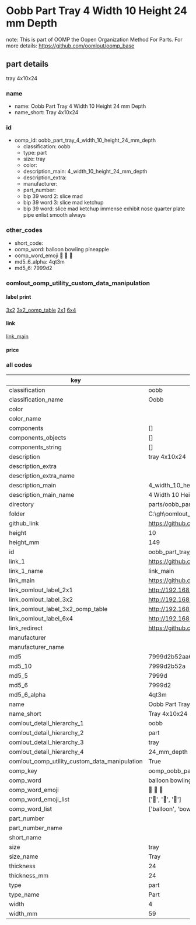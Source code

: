 # Oobb Part Tray 4 Width 10 Height 24 mm Depth  

note: This is part of OOMP the Oopen Organization Method For Parts. For more details: https://github.com/oomlout/oomp_base

##  part details
  



tray 4x10x24



### name
* name: Oobb Part Tray 4 Width 10 Height 24 mm Depth
* name_short: Tray 4x10x24 
### id
* oomp_id: oobb_part_tray_4_width_10_height_24_mm_depth
  * classification: oobb
  * type: part
  * size: tray
  * color: 
  * description_main: 4_width_10_height_24_mm_depth
  * description_extra: 
  * manufacturer: 
  * part_number: 
  * bip 39 word 2: slice mad
  * bip 39 word 3: slice mad ketchup
  * bip 39 word: slice mad ketchup immense exhibit nose quarter plate pipe enlist smooth always

### other_codes
* short_code: 
* oomp_word: balloon bowling pineapple
* oomp_word_emoji :balloon: :bowling: :pineapple:
* md5_6_alpha: 4qt3m
* md5_6: 7999d2






### oomlout_oomp_utility_custom_data_manipulation
#### label print
[3x2](http://192.168.1.245:1112/?label=oomp%204qt3m)
[3x2_oomp_table](http://192.168.1.108:1112/?label=oomp%204qt3m)
[2x1](http://192.168.1.242:1112/?label=oomp%204qt3m)
[6x4](http://192.168.1.55:1112/?label=oomp%204qt3m)    

#### link

[link_main](https://github.com/oomlout/oomlout_oobb_version_4_generated_parts/tree/main/navigation_oomp/oobb/part/tray/4_width_10_height_24_mm_depth/part)                              

#### price







### all codes 
| key | value |  
| --- | --- |  
| classification | oobb |  
| classification_name | Oobb |  
| color |  |  
| color_name |  |  
| components | [] |  
| components_objects | [] |  
| components_string | [] |  
| description | tray 4x10x24 |  
| description_extra |  |  
| description_extra_name |  |  
| description_main | 4_width_10_height_24_mm_depth |  
| description_main_name | 4 Width 10 Height 24 mm Depth |  
| directory | parts/oobb_part_tray_4_width_10_height_24_mm_depth |  
| folder | C:\gh\oomlout_oobb_version_4_generated_parts\parts\oobb_part_tray_4_width_10_height_24_mm_depth |  
| github_link | https://github.com/oomlout/oomlout_oomp_part_src/tree/main/parts/oobb_part_tray_4_width_10_height_24_mm_depth |  
| height | 10 |  
| height_mm | 149 |  
| id | oobb_part_tray_4_width_10_height_24_mm_depth |  
| link_1 | https://github.com/oomlout/oomlout_oobb_version_4_generated_parts/tree/main/navigation_oomp/oobb/part/tray/4_width_10_height_24_mm_depth/part |  
| link_1_name | link_main |  
| link_main | https://github.com/oomlout/oomlout_oobb_version_4_generated_parts/tree/main/navigation_oomp/oobb/part/tray/4_width_10_height_24_mm_depth/part |  
| link_oomlout_label_2x1 | http://192.168.1.242:1112/?label=oomp%204qt3m |  
| link_oomlout_label_3x2 | http://192.168.1.245:1112/?label=oomp%204qt3m |  
| link_oomlout_label_3x2_oomp_table | http://192.168.1.108:1112/?label=oomp%204qt3m |  
| link_oomlout_label_6x4 | http://192.168.1.55:1112/?label=oomp%204qt3m |  
| link_redirect | https://github.com/oomlout/oomlout_oobb_version_4_generated_parts/tree/main/parts/oobb_tray_04_10_24 |  
| manufacturer |  |  
| manufacturer_name |  |  
| md5 | 7999d2b52aa635ee59a7c718f3e16e5b |  
| md5_10 | 7999d2b52a |  
| md5_5 | 7999d |  
| md5_6 | 7999d2 |  
| md5_6_alpha | 4qt3m |  
| name | Oobb Part Tray 4 Width 10 Height 24 mm Depth |  
| name_short | Tray 4x10x24  |  
| oomlout_detail_hierarchy_1 | oobb |  
| oomlout_detail_hierarchy_2 | part |  
| oomlout_detail_hierarchy_3 | tray |  
| oomlout_detail_hierarchy_4 | 24_mm_depth |  
| oomlout_oomp_utility_custom_data_manipulation | True |  
| oomp_key | oomp_oobb_part_tray_4_width_10_height_24_mm_depth |  
| oomp_word | balloon bowling pineapple |  
| oomp_word_emoji | :balloon: :bowling: :pineapple: |  
| oomp_word_emoji_list | [':balloon:', ':bowling:', ':pineapple:'] |  
| oomp_word_list | ['balloon', 'bowling', 'pineapple'] |  
| part_number |  |  
| part_number_name |  |  
| short_name |  |  
| size | tray |  
| size_name | Tray |  
| thickness | 24 |  
| thickness_mm | 24 |  
| type | part |  
| type_name | Part |  
| width | 4 |  
| width_mm | 59 |  

